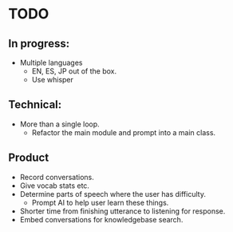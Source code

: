 # TODO

## In progress:
- Multiple languages
  - EN, ES, JP out of the box.
  * Use whisper

## Technical:
- More than a single loop.
  - Refactor the main module and prompt into a main class.

## Product
- Record conversations.
- Give vocab stats etc.
- Determine parts of speech where the user has difficulty.
  - Prompt AI to help user learn these things.
- Shorter time from finishing utterance to listening for response.
- Embed conversations for knowledgebase search.
